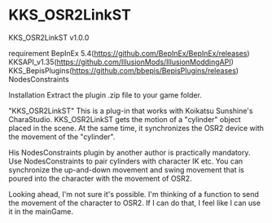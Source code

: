 # KKS_OSR2LinkST
KKS_OSR2LinkST v1.0.0

requirement
BepInEx 5.4(https://github.com/BepInEx/BepInEx/releases)
KKSAPI_v1.35(https://github.com/IllusionMods/IllusionModdingAPI)
KKS_BepisPlugins(https://github.com/bbepis/BepisPlugins/releases)
NodesConstraints

 Installation
 Extract the plugin .zip file to your game folder.


"KKS_OSR2LinkST" This is a plug-in that works with Koikatsu Sunshine's CharaStudio.
KKS_OSR2LinkST gets the motion of a "cylinder" object placed in the scene.
At the same time, it synchronizes the OSR2 device with the movement of the "cylinder".

His NodesConstraints plugin by another author is practically mandatory.
Use NodesConstraints to pair cylinders with character IK etc.
You can synchronize the up-and-down movement and swing movement that is poured into the character with the movement of OSR2.

Looking ahead, I'm not sure it's possible.
I'm thinking of a function to send the movement of the character to OSR2.
If I can do that, I feel like I can use it in the mainGame.

